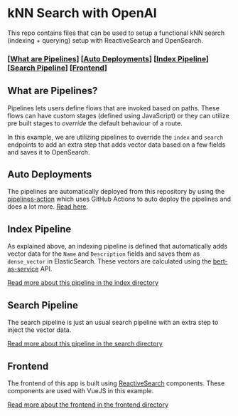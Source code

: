 # kNN Search with OpenAI

This repo contains files that can be used to setup a functional kNN search (indexing + querying) setup with ReactiveSearch and OpenSearch.

### \[[What are Pipelines](#what-are-pipelines)] \[[Auto Deployments](#auto-deployments)] \[[Index Pipeline](#index-pipeline)] \[[Search Pipeline](#search-pipeline)] \[[Frontend](#frontend)]

## What are Pipelines?

Pipelines lets users define flows that are invoked based on paths. These flows can have custom stages (defined using JavaScript) or they can utilize pre built stages to _override_ the default behaviour of a route.

In this example, we are utilizing pipelines to override the `index` and `search` endpoints to add an extra step that adds vector data based on a few fields and saves it to OpenSearch.

## Auto Deployments

The pipelines are automatically deployed from this repository by using the [pipelines-action](https://github.com/appbaseio/pipelines-action) which uses GitHub Actions to auto deploy the pipelines and does a lot more. [Read here](https://github.com/appbaseio/pipelines-action#usage).

## Index Pipeline

As explained above, an indexing pipeline is defined that automatically adds vector data for the `Name` and `Description` fields and saves them as `dense_vector` in ElasticSearch. These vectors are calculated using the [bert-as-service](https://github.com/hanxiao/bert-as-service) API.

[Read more about this pipeline in the index directory](./backend/index/)

## Search Pipeline

The search pipeline is just an usual search pipeline with an extra step to inject the vector data.

[Read more about this pipeline in the search directory](./backend/search/)

## Frontend

The frontend of this app is built using [ReactiveSearch](https://github.com/appbaseio/reactivesearch) components. These components are used with VueJS in this example.

[Read more about the frontend in the frontend directory](./frontend/)

